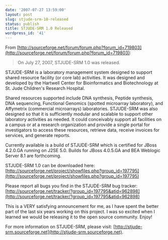 ```yaml
---
date: '2007-07-27 13:59:00'
layout: post
slug: stjude-srm-10-released
status: publish
title: STJUDE-SRM 1.0 Released
wordpress_id: '41'
---
```


From [http://sourceforge.net/forum/forum.php?forum_id=719803](http://sourceforge.net/forum/forum.php?forum_id=719803):  
  


> On July 27, 2007, STJUDE-SRM 1.0 was released.  
  
STJUDE-SRM is a laboratory management system designed to support shared resource facility (or core lab) activities. It was designed and developed by the Hartwell Center for Bioinformatics and Biotechnology at St. Jude Children's Research Hospital.  
  
Shared resources supported include DNA synthesis, Peptide synthesis, DNA sequencing, Functional Genomics (spotted microarray laboratory), and Affymetrix (commercial microarrays) laboratories. STJUDE-SRM was also designed so that it is sufficiently modular and scalable to support other laboratory activities as needed. It could conceivably support all facilities on a campus or at a research organization and provide a single portal for investigators to access these resources, retrieve data, receive invoices for services, and generate reports.  
  
Currently available is a build of STJUDE-SRM which is certified for JBoss 4.2.0.GA running on J2SE 5.0. Builds for JBoss 4.0.5.GA and BEA Weblogic Server 8.1 are forthcoming.  
  
STJUDE-SRM 1.0 can be downloaded here: [http://sourceforge.net/project/showfiles.php?group_id=197795](http://sourceforge.net/project/showfiles.php?group_id=197795)  
  
Please report all bugs you find in the STJUDE-SRM bug tracker: [http://sourceforge.net/tracker/?group_id=197795&atid=962898](http://sourceforge.net/tracker/?group_id=197795&atid=962898)

[](http://sourceforge.net/tracker/?group_id=197795&atid=962898)  
  
This is a VERY satisfying announcement for me, as I have spent the better part of the last six years working on this project. I was so excited when I learned we would be releasing it to the open source community. Enjoy!  
  
For more information on STJUDE-SRM, please visit: [http://stjude-srm.sourceforge.net](http://stjude-srm.sourceforge.net).  
  
[](http://sourceforge.net/tracker/?group_id=197795&atid=962898)

